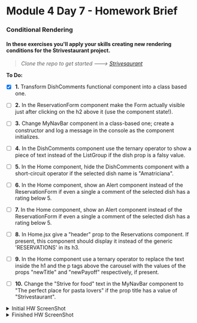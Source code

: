 # Module 4 Day 7 - Homework Brief

### Conditional Rendering

#### In these exercises you'll apply your skills creating new rendering conditions for the Strivestaurant project.</em>

> _Clone the repo to get started ---> [Strivesaurant](https://github.com/irvelervel/mar21-strivestaurant-pt3)_


**To Do:**

- [x] **1.** Transform DishComments functional component into a class based one.
      <br>

- [ ] **2.** In the ReservationForm component make the Form actually visible just after clicking on the h2 above it (use the component state!).
      <br>

- [ ] **3.** Change MyNavBar component in a class-based one; create a constructor and log a message in the console as the component initializes.
      <br>

- [ ] **4.** In the DishComments component use the ternary operator to show a piece of text instead of the ListGroup if the dish prop is a falsy value.
      <br>

- [ ] **5.** In the Home component, hide the DishComments component with a short-circuit operator if the selected dish name is "Amatriciana".
      <br>

- [ ] **6.** In the Home component, show an Alert component instead of the ReservationForm if even a single a comment of the selected dish has a rating below 5.
      <br>

- [ ] **7.** In the Home component, show an Alert component instead of the
      ReservationForm if even a single a comment of the selected dish has a
      rating below 5.
      <br>

- [ ] **8.** In Home.jsx give a "header" prop to the Reservations component. If
      present, this component should display it instead of the generic
      'RESERVATIONS' in its h3.
      <br>

- [ ] **9.** In the Home component use a ternary operator to replace the text inside
      the h1 and the p tags above the carousel with the values of the props
      "newTitle" and "newPayoff" respectively, if present.
      <br>

- [ ] **10.** Change the "Strive for food" text in the MyNavBar component to "The
    perfect place for pasta lovers" if the prop title has a value of
    "Strivestaurant".
    <br>
<details><summary>Initial HW ScreenShot</summary>
<img src="./screenshot/m4d7_before.png" alt="HW_before"></details>
<details><summary>Finished HW ScreenShot</summary>
<img src="./screenshot/m4d7_after.png" alt="HW_after"<details>


<details><summary># Getting Started with Create React App</summary>

This project was bootstrapped with [Create React App](https://github.com/facebook/create-react-app).

## Available Scripts

In the project directory, you can run:

### `yarn start`

Runs the app in the development mode.\
Open [http://localhost:3000](http://localhost:3000) to view it in the browser.

The page will reload if you make edits.\
You will also see any lint errors in the console.

### `yarn test`

Launches the test runner in the interactive watch mode.\
See the section about [running tests](https://facebook.github.io/create-react-app/docs/running-tests) for more information.

### `yarn build`

Builds the app for production to the `build` folder.\
It correctly bundles React in production mode and optimizes the build for the best performance.

The build is minified and the filenames include the hashes.\
Your app is ready to be deployed!

See the section about [deployment](https://facebook.github.io/create-react-app/docs/deployment) for more information.

### `yarn eject`

**Note: this is a one-way operation. Once you `eject`, you can’t go back!**

If you aren’t satisfied with the build tool and configuration choices, you can `eject` at any time. This command will remove the single build dependency from your project.

Instead, it will copy all the configuration files and the transitive dependencies (webpack, Babel, ESLint, etc) right into your project so you have full control over them. All of the commands except `eject` will still work, but they will point to the copied scripts so you can tweak them. At this point you’re on your own.

You don’t have to ever use `eject`. The curated feature set is suitable for small and middle deployments, and you shouldn’t feel obligated to use this feature. However we understand that this tool wouldn’t be useful if you couldn’t customize it when you are ready for it.

## Learn More

You can learn more in the [Create React App documentation](https://facebook.github.io/create-react-app/docs/getting-started).

To learn React, check out the [React documentation](https://reactjs.org/).

### Code Splitting

This section has moved here: [https://facebook.github.io/create-react-app/docs/code-splitting](https://facebook.github.io/create-react-app/docs/code-splitting)

### Analyzing the Bundle Size

This section has moved here: [https://facebook.github.io/create-react-app/docs/analyzing-the-bundle-size](https://facebook.github.io/create-react-app/docs/analyzing-the-bundle-size)

### Making a Progressive Web App

This section has moved here: [https://facebook.github.io/create-react-app/docs/making-a-progressive-web-app](https://facebook.github.io/create-react-app/docs/making-a-progressive-web-app)

### Advanced Configuration

This section has moved here: [https://facebook.github.io/create-react-app/docs/advanced-configuration](https://facebook.github.io/create-react-app/docs/advanced-configuration)

### Deployment

This section has moved here: [https://facebook.github.io/create-react-app/docs/deployment](https://facebook.github.io/create-react-app/docs/deployment)

### `yarn build` fails to minify

This section has moved here: [https://facebook.github.io/create-react-app/docs/troubleshooting#npm-run-build-fails-to-minify](https://facebook.github.io/create-react-app/docs/troubleshooting#npm-run-build-fails-to-minify)
</details>
